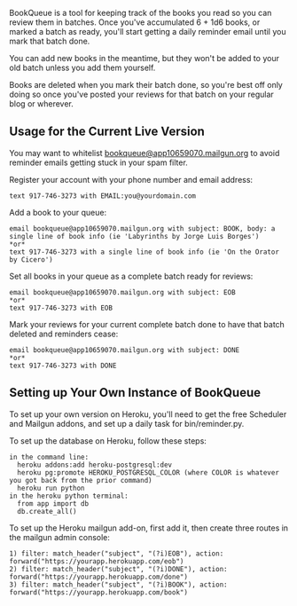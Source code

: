 BookQueue is a tool for keeping track of the books you read so you can review them in batches. Once you've accumulated 6 + 1d6 books, or marked a batch as ready, you'll start getting a daily reminder email until you mark that batch done.

You can add new books in the meantime, but they won't be added to your old batch unless you add them yourself.

Books are deleted when you mark their batch done, so you're best off only doing so once you've posted your reviews for that batch on your regular blog or wherever.


Usage for the Current Live Version
----------------------------------

You may want to whitelist bookqueue@app10659070.mailgun.org to avoid reminder emails getting stuck in your spam filter.


Register your account with your phone number and email address:

    text 917-746-3273 with EMAIL:you@yourdomain.com


Add a book to your queue:

    email bookqueue@app10659070.mailgun.org with subject: BOOK, body: a single line of book info (ie 'Labyrinths by Jorge Luis Borges')
    *or*
    text 917-746-3273 with a single line of book info (ie 'On the Orator by Cicero')


Set all books in your queue as a complete batch ready for reviews:

    email bookqueue@app10659070.mailgun.org with subject: EOB
    *or*
    text 917-746-3273 with EOB


Mark your reviews for your current complete batch done to have that batch deleted and reminders cease:

    email bookqueue@app10659070.mailgun.org with subject: DONE
    *or*
    text 917-746-3273 with DONE


Setting up Your Own Instance of BookQueue
-----------------------------------------

To set up your own version on Heroku, you'll need to get the free Scheduler and Mailgun addons, and set up a daily task for bin/reminder.py.

To set up the database on Heroku, follow these steps:

    in the command line:
      heroku addons:add heroku-postgresql:dev
      heroku pg:promote HEROKU_POSTGRESQL_COLOR (where COLOR is whatever you got back from the prior command)
      heroku run python
    in the heroku python terminal:
      from app import db
      db.create_all()


To set up the Heroku mailgun add-on, first add it, then create three routes in the mailgun admin console:

    1) filter: match_header("subject", "(?i)EOB"), action: forward("https://yourapp.herokuapp.com/eob")
    2) filter: match_header("subject", "(?i)DONE"), action: forward("https://yourapp.herokuapp.com/done")
    3) filter: match_header("subject", "(?i)BOOK"), action: forward("https://yourapp.herokuapp.com/book")


